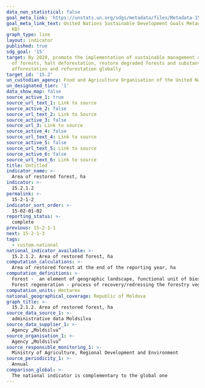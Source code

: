 ```yaml
---
data_non_statistical: false
goal_meta_link: 'https://unstats.un.org/sdgs/metadata/files/Metadata-15-02-01.pdf '
goal_meta_link_text: United Nations Sustainable Development Goals Metadata (PDF 756
  KB)
graph_type: line
layout: indicator
published: true
sdg_goal: '15'
target: By 2020, promote the implementation of sustainable management of all types
  of forests, halt deforestation, restore degraded forests and substantially increase
  afforestation and reforestation globally
target_id: '15.2'
un_custodian_agency: Food and Agriculture Organisation of the United Nations (FAO)
un_designated_tier: '1'
data_show_map: false
source_active_1: true
source_url_text_1: Link to source
source_active_2: false
source_url_text_2: Link to Source
source_active_3: false
source_url_3: Link to source
source_active_4: false
source_url_text_4: Link to source
source_active_5: false
source_url_text_5: Link to source
source_active_6: false
source_url_text_6: Link to source
title: Untitled
indicator_name: >-
  Area of restored forest, ha
indicator: >-
  15.2.1.2
permalink: >-
  15-2-1-2
indicator_sort_order: >-
  15-02-01-02
reporting_status: >-
  complete
previous: 15-2-1-1
next: 15-2-1-3
tags:
  - custom.national
national_indicator_available: >-
  15.2.1.2. Area of restored forest, ha
computation_calculations: >-
  Area of restored forest at the end of the reporting year, ha
computation_definitions: >-
  Forest -  an element of geographic landscape, functional unit of biosphere, composed of forest vegetation community (in which trees and brushes prevail), living layers, animals and microorganisms, which are interdependent in their biological development and have an influence on their habitat. Areas of at least 0.25 ha covered with trees, with the index of tree crown coverage as compared to the general surface of the land (consistence) lower than 30%, and with mature trees that in normal vegetation conditions can get up to minimum heights of 5 m are considered forests. <br> 
  Forest regeneration - process of recovery/redressing the forestry vegetation on an empty field. Reforestation - recovery of forestry vegetation on deforested fields through cuts or other factors (fires, wind broking and crashes, dewatering outbreaks, etc.).
computation_units: Hectares
national_geographical_coverage: Republic of Moldova
graph_title: >-
  15.2.1.2. Area of restored forest, ha
source_data_source_1: >-
  administrative data Moldsilva
source_data_supplier_1: >-
  Agency „Moldsilva”
source_organisation_1: >-
  Agency „Moldsilva”
source_responsible_monitoring_1: >-
  Ministry of Agriculture, Regional Development and Environment
source_periodicity_1: >-
  Annual
comparison_global: >-
  The national indicator is complementary to the global one
---
```

